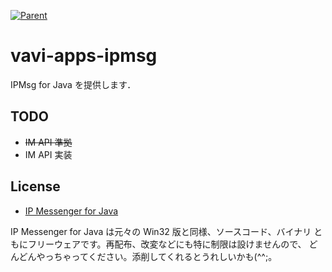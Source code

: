  [![Parent](https://img.shields.io/badge/Parent-vavi--net--im-pink)](https://github.com/umjammer/vavi-net-im)

# vavi-apps-ipmsg

IPMsg for Java を提供します．

## TODO

  * ~~IM API 準拠~~
  * IM API 実装

## License

 * [IP Messenger for Java](http://www013.upp.so-net.ne.jp/digitune/Java/IPMsg/)

IP Messenger for Java は元々の Win32 版と同様、ソースコード、バイナリ
ともにフリーウェアです。再配布、改変などにも特に制限は設けませんので、
どんどんやっちゃってください。添削してくれるとうれしいかも(^^;。
